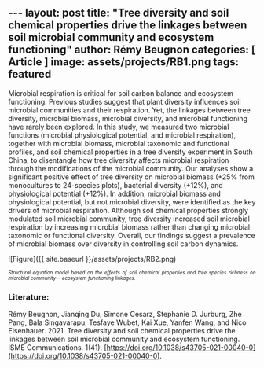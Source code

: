 ﻿﻿---
layout: post
title:  "Tree diversity and soil chemical properties drive the linkages between soil microbial community and ecosystem functioning"
author: Rémy Beugnon
categories: [ Article ]
image: assets/projects/RB1.png
tags: featured
---

Microbial respiration is critical for soil carbon balance and ecosystem functioning. Previous studies suggest that plant diversity influences soil microbial communities and their respiration. Yet, the linkages between tree diversity, microbial biomass, microbial diversity, and microbial functioning have rarely been explored. In this study, we measured two microbial functions (microbial physiological potential, and microbial respiration), together with microbial biomass, microbial taxonomic and functional profiles, and soil chemical properties in a tree diversity experiment in South China, to disentangle how tree diversity affects microbial respiration through the modifications of the microbial community. Our analyses show a significant positive effect of tree diversity on microbial biomass (+25% from monocultures to 24-species plots), bacterial diversity (+12%), and physiological potential (+12%). In addition, microbial biomass and physiological potential, but not microbial diversity, were identified as the key drivers of microbial respiration. Although soil chemical properties strongly modulated soil microbial community, tree diversity increased soil microbial respiration by increasing microbial biomass rather than changing microbial taxonomic or functional diversity. Overall, our findings suggest a prevalence of microbial biomass over diversity in controlling soil carbon dynamics.

![Figure]({{ site.baseurl }}/assets/projects/RB2.png)
<p style='text-align: justify;' ><span style="font-style: italic; font-size:70%">Structural equation model based on the effects of soil chemical properties and tree species richness on microbial community— ecosystem functioning linkages. 
</span></p>


### Literature:
Rémy Beugnon, Jianqing Du, Simone Cesarz, Stephanie D. Jurburg, Zhe Pang, Bala Singavarapu, Tesfaye Wubet, Kai Xue, Yanfen Wang, and Nico Eisenhauer. 2021. Tree diversity and soil chemical properties drive the linkages between soil microbial community and ecosystem functioning. ISME Communications. 1(41). [https://doi.org/10.1038/s43705-021-00040-0](https://doi.org/10.1038/s43705-021-00040-0).
